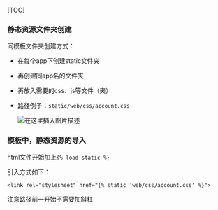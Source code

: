 [TOC]



### 静态资源文件夹创建

同模板文件夹创建方式：

- 在每个app下创建static文件夹

- 再创建同app名的文件夹

- 再放入需要的css、js等文件（夹）

- 路径例子：`static/web/css/account.css`

  ![在这里插入图片描述](https://img-blog.csdnimg.cn/b6480094aed444cdbb398db583c0e258.png)

### 模板中，静态资源的导入

html文件开始加上`{% load static %}`

引入方式如下：

`<link rel="stylesheet" href="{% static 'web/css/account.css' %}">`

注意路径前一开始不需要加斜杠
